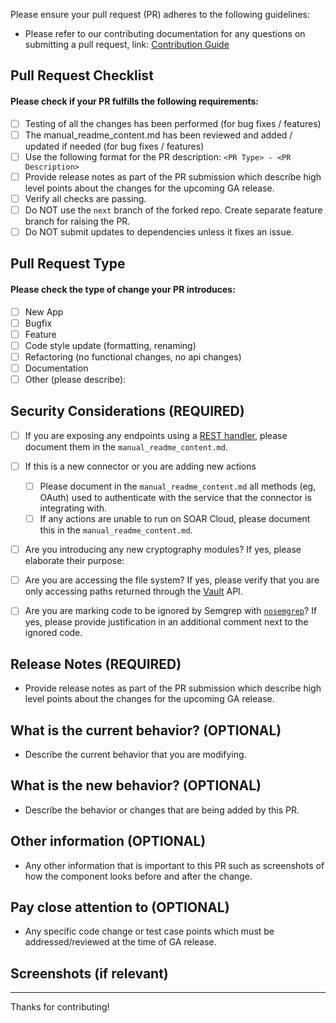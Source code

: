 
Please ensure your pull request (PR) adheres to the following guidelines:

- Please refer to our contributing documentation for any questions on submitting a pull request, link: [Contribution Guide](https://github.com/splunk-soar-connectors/.github/blob/main/.github/CONTRIBUTING.md)

## Pull Request Checklist

#### Please check if your PR fulfills the following requirements:
- [ ] Testing of all the changes has been performed (for bug fixes / features)
- [ ] The manual_readme_content.md has been reviewed and added / updated if needed (for bug fixes / features)
- [ ] Use the following format for the PR description: `<PR Type> - <PR Description>`
- [ ] Provide release notes as part of the PR submission which describe high level points about the changes for the upcoming GA release.
- [ ] Verify all checks are passing.
- [ ] Do NOT use the `next` branch of the forked repo. Create separate feature branch for raising the PR.
- [ ] Do NOT submit updates to dependencies unless it fixes an issue.
## Pull Request Type

#### Please check the type of change your PR introduces:
- [ ] New App
- [ ] Bugfix
- [ ] Feature
- [ ] Code style update (formatting, renaming)
- [ ] Refactoring (no functional changes, no api changes)
- [ ] Documentation
- [ ] Other (please describe):

## Security Considerations (REQUIRED)
- [ ] If you are exposing any endpoints using a [REST handler](https://docs.splunk.com/Documentation/SOAR/current/DevelopApps/RESTHandlers),
  please document them in the `manual_readme_content.md`.
- [ ] If this is a new connector or you are adding new actions
    - [ ] Please document in the `manual_readme_content.md` all methods (eg, OAuth) used to authenticate
      with the service that the connector is integrating with.
    - [ ] If any actions are unable to run on SOAR Cloud, please document this in the `manual_readme_content.md`.
- [ ] Are you introducing any new cryptography modules? If yes, please elaborate their purpose:
- [ ] Are you are accessing the file system? If yes, please verify that you are only accessing paths returned through
the [Vault](https://docs.splunk.com/Documentation/SOARonprem/5.2.1/DevelopApps/AppDevAPIRef#Vault) API.
- [ ] Are you are marking code to be ignored by Semgrep with [`nosemgrep`](https://semgrep.dev/docs/ignoring-files-folders-code/#ignoring-code-through-nosemgrep)?
If yes, please provide justification in an additional comment next to the ignored code.



## Release Notes (REQUIRED)
- Provide release notes as part of the PR submission which describe high level points about the changes for the upcoming GA release.

## What is the current behavior? (OPTIONAL)
- Describe the current behavior that you are modifying.

## What is the new behavior? (OPTIONAL)
- Describe the behavior or changes that are being added by this PR.


## Other information (OPTIONAL)
- Any other information that is important to this PR such as screenshots of how the component looks before and after the change.

## Pay close attention to (OPTIONAL)
- Any specific code change or test case points which must be addressed/reviewed at the time of GA release.

## Screenshots (if relevant)

---
Thanks for contributing!
